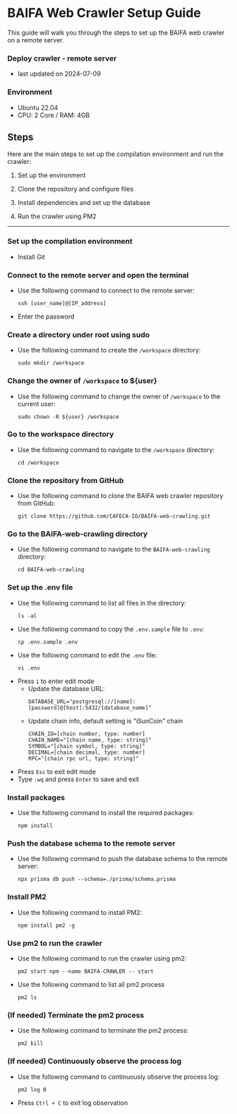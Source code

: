 # BAIFA Web Crawler Setup Guide
This guide will walk you through the steps to set up the BAIFA web crawler on a remote server.

### Deploy crawler - remote server
- last updated on 2024-07-09

### Environment
- Ubuntu 22.04
- CPU: 2 Core / RAM: 4GB

## Steps
Here are the main steps to set up the compilation environment and run the crawler:

1. Set up the environment

2. Clone the repository and configure files

3. Install dependencies and set up the database

4. Run the crawler using PM2

-----
###  Set up the compilation environment
- Install Git

### Connect to the remote server and open the terminal
- Use the following command to connect to the remote server:
  ```
  ssh [user_name]@[IP_address]
  ```
- Enter the password

### Create a directory under root using sudo
- Use the following command to create the `/workspace` directory:
  ```
  sudo mkdir /workspace
  ```

### Change the owner of `/workspace` to ${user}
- Use the following command to change the owner of `/workspace` to the current user:
  ```
  sudo chown -R ${user} /workspace
  ```

### Go to the workspace directory
- Use the following command to navigate to the `/workspace` directory:
  ```
  cd /workspace
  ```

### Clone the repository from GitHub
- Use the following command to clone the BAIFA web crawler repository from GitHub:
  ```
  git clone https://github.com/CAFECA-IO/BAIFA-web-crawling.git
  ```

### Go to the BAIFA-web-crawling directory
- Use the following command to navigate to the `BAIFA-web-crawling` directory:
  ```
  cd BAIFA-web-crawling
  ```

### Set up the .env file
- Use the following command to list all files in the directory:
  ```
  ls -al
  ```
- Use the following command to copy the `.env.sample` file to `.env`:
  ```
  cp .env.sample .env
  ```
- Use the following command to edit the `.env` file:
  ```
  vi .env
  ```
- Press `i` to enter edit mode
  - Update the database URL:
    ```
    DATABASE_URL="postgresql://[name]:[password]@[host]:5432/[database_name]"
    ```
  - Update chain info, default setting is "iSunCoin" chain
    ```
    CHAIN_ID=[chain number, type: number]
    CHAIN_NAME="[chain name, type: string]"
    SYMBOL="[chain symbol, type: string]"
    DECIMAL=[chain decimal, type: number]
    RPC="[chain rpc url, type: string]"
    ```
- Press `Esc` to exit edit mode
- Type `:wq` and press `Enter` to save and exit

### Install packages
- Use the following command to install the required packages:
  ```
  npm install
  ```

### Push the database schema to the remote server
- Use the following command to push the database schema to the remote server:
  ```
  npx prisma db push --schema=./prisma/schema.prisma
  ```

### Install PM2 
- Use the following command to install PM2:
  ```
  npm install pm2 -g
  ```

### Use pm2 to run the crawler
- Use the following command to run the crawler using pm2:
  ```
  pm2 start npm --name BAIFA-CRAWLER -- start
  ```
- Use the following command to list all pm2 process
  ```
  pm2 ls
  ```

### (If needed) Terminate the pm2 process
- Use the following command to terminate the pm2 process:
  ```
  pm2 kill
  ```

### (If needed) Continuously observe the process log
- Use the following command to continuously observe the process log:
  ```
  pm2 log 0
  ```
- Press `Ctrl + C` to exit log observation

